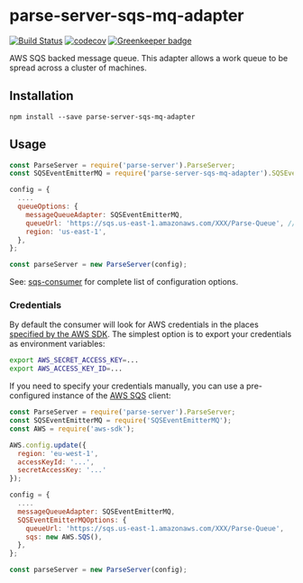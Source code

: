 # parse-server-sqs-mq-adapter

[![Build Status](https://travis-ci.org/parse-server-modules/parse-server-sqs-mq-adapter.svg?branch=master)](https://travis-ci.org/parse-server-modules/parse-server-sqs-mq-adapter)
[![codecov](https://codecov.io/gh/parse-server-modules/parse-server-sqs-mq-adapter/branch/master/graph/badge.svg)](https://codecov.io/gh/parse-server-modules/parse-server-sqs-mq-adapter)
[![Greenkeeper badge](https://badges.greenkeeper.io/parse-server-modules/parse-server-sqs-mq-adapter.svg)](https://greenkeeper.io/)

AWS SQS backed message queue.  This adapter allows a work queue to be spread across a cluster of machines.

## Installation

`npm install --save parse-server-sqs-mq-adapter`

## Usage

```js
const ParseServer = require('parse-server').ParseServer;
const SQSEventEmitterMQ = require('parse-server-sqs-mq-adapter').SQSEventEmitterMQ;

config = {
  ....
  queueOptions: {
    messageQueueAdapter: SQSEventEmitterMQ,
    queueUrl: 'https://sqs.us-east-1.amazonaws.com/XXX/Parse-Queue', // required
    region: 'us-east-1',
  },
};

const parseServer = new ParseServer(config);
```

See: [sqs-consumer](https://www.npmjs.com/package/sqs-consumer#options) for complete list of configuration options.
### Credentials

By default the consumer will look for AWS credentials in the places [specified by the AWS SDK](http://docs.aws.amazon.com/AWSJavaScriptSDK/guide/node-configuring.html#Setting_AWS_Credentials). The simplest option is to export your credentials as environment variables:

```bash
export AWS_SECRET_ACCESS_KEY=...
export AWS_ACCESS_KEY_ID=...
```

If you need to specify your credentials manually, you can use a pre-configured instance of the [AWS SQS](http://docs.aws.amazon.com/AWSJavaScriptSDK/latest/AWS/SQS.html) client:


```js
const ParseServer = require('parse-server').ParseServer;
const SQSEventEmitterMQ = require('SQSEventEmitterMQ');
const AWS = require('aws-sdk');

AWS.config.update({
  region: 'eu-west-1',
  accessKeyId: '...',
  secretAccessKey: '...'
});

config = {
  ....
  messageQueueAdapter: SQSEventEmitterMQ,
  SQSEventEmitterMQOptions: {
    queueUrl: 'https://sqs.us-east-1.amazonaws.com/XXX/Parse-Queue',
    sqs: new AWS.SQS(),
  },
};

const parseServer = new ParseServer(config);

```
